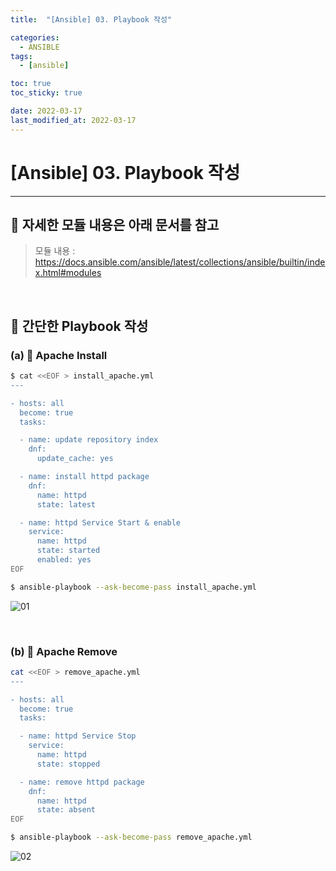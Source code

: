 ```yaml
---
title:  "[Ansible] 03. Playbook 작성" 

categories:
  - ANSIBLE
tags:
  - [ansible]

toc: true
toc_sticky: true

date: 2022-03-17
last_modified_at: 2022-03-17
---
```

# [Ansible] 03. Playbook 작성
---

<style>
table {
    font-size: 12pt;
}
table th:first-of-type {
    width: 5%;
}
table th:nth-of-type(2) {
    width: 15%;
}
table th:nth-of-type(3) {
    width: 50%;
}
table th:nth-of-type(4) {
    width: 30%;
}
</style>

## 🔔 자세한 모듈 내용은 아래 문서를 참고

> 모듈 내용 : <https://docs.ansible.com/ansible/latest/collections/ansible/builtin/index.html#modules>

<br>

## 🔔 간단한 Playbook 작성

### (a) 📜 Apache Install

```bash
$ cat <<EOF > install_apache.yml
---

- hosts: all
  become: true
  tasks:

  - name: update repository index
    dnf:
      update_cache: yes

  - name: install httpd package
    dnf:
      name: httpd
      state: latest

  - name: httpd Service Start & enable
    service:
      name: httpd
      state: started
      enabled: yes
EOF

$ ansible-playbook --ask-become-pass install_apache.yml
```
![01](https://user-images.githubusercontent.com/42735894/223320153-86e83a0c-715b-41ed-9498-a4aa3032990e.png)

<br>

### (b) 📜 Apache Remove

```bash
cat <<EOF > remove_apache.yml
---

- hosts: all
  become: true
  tasks:

  - name: httpd Service Stop
    service:
      name: httpd
      state: stopped 

  - name: remove httpd package
    dnf:
      name: httpd
      state: absent
EOF

$ ansible-playbook --ask-become-pass remove_apache.yml
```
![02](https://user-images.githubusercontent.com/42735894/223320158-66f57950-fa5f-4898-8820-5fd133426f27.png)
